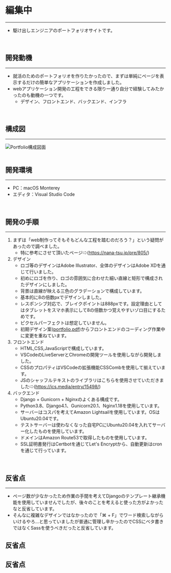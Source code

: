 # 編集中
---
- 駆け出しエンジニアのポートフォリオサイトです。
<br>

## 開発動機
---
- 就活のためのポートフォリオを作りたかったので、まずは単純にページを表示するだけの簡単なアプリケーションを作成しました。
- webアプリケーション開発の工程をできる限り一通り自分で経験してみたかったのも動機の一つです。
  - デザイン、フロントエンド、バックエンド、インフラ
<br>

## 構成図
---
![Portfolio構成図面](https://user-images.githubusercontent.com/53157210/222747028-c057c125-eeab-47a1-82aa-ca9681e99a47.png)
<br>
<br>

## 開発環境
---
- PC：macOS Monterey
- エディタ：Visual Studio Code
<br>

## 開発の手順
---
1. まずは「web制作ってそもそもどんな工程を踏むのだろう？」という疑問があったので調べました。
   - 特に参考にさせて頂いたページ⇨(https://nana-tsu.jp/pre/805/)
2. デザイン
   - ロゴ等のデザインはAdobe Illustrator、全体のデザインはAdobe XDを通じて行いました。
   - 初めにロゴを作り、ロゴの雰囲気に合わせた細い直線と矩形で構成されたデザインにしました。
   - 背景は直線が映える三色のグラデーションで構成しています。
   - 基本的に8の倍数pxでデザインしました。
   - レスポンシブ対応で、ブレイクポイントは888pxです。設定理由としてはタブレットをスマホ表示にして8の倍数かつ覚えやすいゾロ目にするためです。
   - ピクセルパーフェクトは想定していません。
   - 初期デザイン案([portfolio.pdf](https://github.com/x-ktd-x/portfolio/files/10883265/portfolio.pdf))からフロントエンドのコーディング作業中に変更を重ねています。
3. フロントエンド
   - HTML,CSS,JavaScriptで構成しています。
   - VSCodeのLiveServerとChromeの開発ツールを使用しながら開発しました。
   - CSSのプロパティはVSCodeの拡張機能CSSCombを使用して揃えています。
   - JSのシャッフルテキストのライブラリはこちらを使用させていただきました⇨(https://ics.media/entry/15498/)
4. バックエンド
   - Django + Gunicorn + Nginxのよくある構成です。
   - Python3.8、Django4.1、Gunicorn20.1、Nginx1.18を使用しています。
   - サーバーはコスパを考えてAmazon Lightsailを使用しています。OSはUbuntu20.04です。
   - テストサーバーは使わなくなった自宅PCにUbuntu20.04を入れてサーバー化したものを使用しています。
   - ドメインはAmazon Route53で取得したものを使用しています。
   - SSL証明書発行はCertbotを通じてLet's Encryptから、自動更新はcronを通じて行っています。
<br>

## 反省点
---
- ページ数が少なかったため作業の手間を考えてDjangoのテンプレート継承機能を使用していませんでしたが、後々のことを考えると使った方がよかったなと反省しています。
- そんなに複雑なデザインではなかったので「⌘ + F」でワード検索しながらいけるやろ…と思っていましたが普通に管理し辛かったのでCSSにベタ書きではなくSassを使うべきだったと反省しています。
## 反省点
## 反省点
